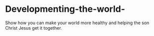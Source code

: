 # Developmenting-the-world-
Show how you can make your world more healthy and helping the son Christ Jesus get it together.
